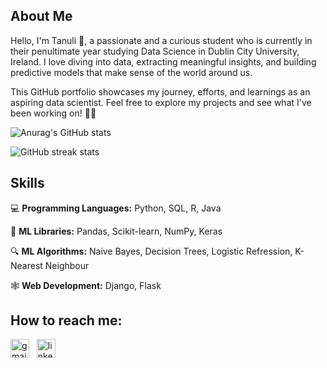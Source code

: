 ## About Me

Hello, I'm Tanuli 👋, a passionate and a curious student who is currently in their penultimate year studying Data Science in Dublin City University, Ireland. I love diving into data, extracting meaningful insights, and building predictive models that make sense of the world around us.

This GitHub portfolio showcases my journey, efforts, and learnings as an aspiring data scientist. Feel free to explore my projects and see what I've been working on! 🧚‍♀️

<!-- ### What you'll find here:  
📂 Projects showcasing my skills in Python, machine learning, and web development.  
🔍 Explorations into sentiment analysis, deepfakes, and generative AI.  
✨ A mix of practical implementations and experiments reflecting my curiosity and creativity.  -->



![Anurag's GitHub stats](https://github-readme-stats.vercel.app/api?username=tanuu1011\&rank_icon=github&show_icons=true)

![GitHub streak stats](https://streak-stats.demolab.com/?user=tanuu1011) 

<!-- [![GitHub Streak](https://streak-stats.demolab.com/?user=tanuu1011)](https://git.io/streak-stats)  -->


## Skills
💻 **Programming Languages:** Python, SQL, R, Java     

📖 **ML Libraries:** Pandas, Scikit-learn, NumPy, Keras    

🔍 **ML Algorithms:** Naive Bayes, Decision Trees, Logistic Refression, K-Nearest Neighbour 

🕸️ **Web Development:** Django, Flask


## How to reach me:

[<img src='https://upload.wikimedia.org/wikipedia/commons/7/7e/Gmail_icon_%282020%29.svg' alt='gmail' height='30'>](mailto:tanuli.dinethma@gmail.com)  &nbsp; [<img src='https://upload.wikimedia.org/wikipedia/commons/0/01/LinkedIn_Logo.svg' alt='linkedin' height='30'>](https://www.linkedin.com/in/tanuliliyanage/)



<!-- ## How to reach me:

[<img src='https://cdn.jsdelivr.net/npm/simple-icons@3.0.1/icons/gmail.svg' alt='gmail' height='30'>](mailto:tanuli.dinethma@gmail.com)  &nbsp; [<img src='https://cdn.jsdelivr.net/npm/simple-icons@3.0.1/icons/linkedin.svg' alt='linkedin' height='30'>](https://www.linkedin.com/in/https://www.linkedin.com/in/tanuliliyanage//) -->
